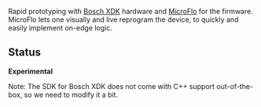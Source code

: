 
Rapid prototyping with [Bosch XDK](https://xdk.bosch-connectivity.com/) hardware and
[MicroFlo](https://microflo.org) for the firmware. MicroFlo lets one visually and live reprogram the device,
to quickly and easily implement on-edge logic.

## Status
**Experimental**

Note: The SDK for Bosch XDK does not come with C++ support out-of-the-box,
so we need to modify it a bit.

